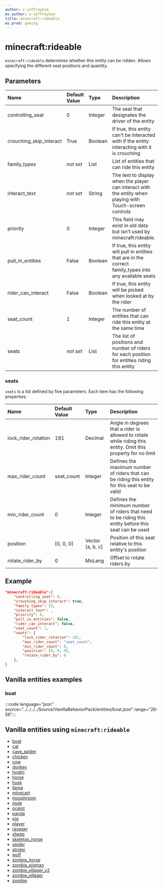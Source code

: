 ```yaml
---
author: v-jeffreykim
ms.author: v-jeffreykim
title: minecraft:rideable
ms.prod: gaming
---
```


# minecraft:rideable

`minecraft:rideable` determines whether this entity can be ridden. Allows specifying the different seat positions and quantity.

## Parameters

|Name |Default Value  |Type  |Description  |
|:----------|:----------|:----------|:----------|
| controlling_seat| 0| Integer| The seat that designates the driver of the entity |
| crouching_skip_interact| True| Boolean| If true, this entity can't be interacted with if the entity interacting with it is crouching |
| family_types| *not set*| List| List of entities that can ride this entity |
| interact_text| *not set*| String| The text to display when the player can interact with the entity when playing with Touch-screen controls |
| priority| 0| Integer| This field may exist in old data but isn't used by minecraft:rideable. |
| pull_in_entities| False| Boolean| If true, this entity will pull in entities that are in the correct family_types into any available seats |
| rider_can_interact| False| Boolean| If true, this entity will be picked when looked at by the rider |
| seat_count| 1| Integer| The number of entities that can ride this entity at the same time |
| seats| *not set*| List| The list of positions and number of riders for each position for entities riding this entity|

### seats

`seats` is a list defined by five parameters. Each item has the following properties:

| Name| Default Value| Type| Description |
|:-----------|:-----------|:-----------|:-----------|
| lock_rider_rotation| 181| Decimal| Angle in degrees that a rider is allowed to rotate while riding this entity. Omit this property for no limit |
| max_rider_count| seat_count| Integer| Defines the maximum number of riders that can be riding this entity for this seat to be valid |
| min_rider_count| 0| Integer| Defines the minimum number of riders that need to be riding this entity before this seat can be used |
| position| [0, 0, 0]| Vector [a, b, c]| Position of this seat relative to this entity's position |
| rotate_rider_by| 0| MoLang| Offset to rotate riders by |

## Example

```json
"minecraft:rideable":{
    "controlling_seat": 0,
    "crouching_skip_interact": true,
    "family_types": [],
    "interact_text": ,
    "priority": 0,
    "pull_in_entities": false,
    "rider_can_interact": false,
    "seat_count": 1,
    "seats": {
        "lock_rider_rotation": 181,
        "max_rider_count": "seat_count",
        "min_rider_count": 0,
        "position": [0, 0, 0],
        "rotate_rider_by": 0
    },
}
```

## Vanilla entities examples

### boat

:::code language="json" source="../../../../Source/VanillaBehaviorPack/entities/boat.json" range="26-56":::

## Vanilla entities using `minecraft:rideable`

- [boat](../../../../Source/VanillaBehaviorPack_Snippets/entities/boat.md)
- [cat](../../../../Source/VanillaBehaviorPack_Snippets/entities/cat.md)
- [cave_spider](../../../../Source/VanillaBehaviorPack_Snippets/entities/cave_spider.md)
- [chicken](../../../../Source/VanillaBehaviorPack_Snippets/entities/chicken.md)
- [cow](../../../../Source/VanillaBehaviorPack_Snippets/entities/cow.md)
- [donkey](../../../../Source/VanillaBehaviorPack_Snippets/entities/donkey.md)
- [hoglin](../../../../Source/VanillaBehaviorPack_Snippets/entities/hoglin.md)
- [horse](../../../../Source/VanillaBehaviorPack_Snippets/entities/horse.md)
- [husk](../../../../Source/VanillaBehaviorPack_Snippets/entities/husk.md)
- [llama](../../../../Source/VanillaBehaviorPack_Snippets/entities/llama.md)
- [minecart](../../../../Source/VanillaBehaviorPack_Snippets/entities/minecart.md)
- [mooshroom](../../../../Source/VanillaBehaviorPack_Snippets/entities/mooshroom.md)
- [mule](../../../../Source/VanillaBehaviorPack_Snippets/entities/mule.md)
- [ocelot](../../../../Source/VanillaBehaviorPack_Snippets/entities/ocelot.md)
- [panda](../../../../Source/VanillaBehaviorPack_Snippets/entities/panda.md)
- [pig](../../../../Source/VanillaBehaviorPack_Snippets/entities/pig.md)
- [player](../../../../Source/VanillaBehaviorPack_Snippets/entities/player.md)
- [ravager](../../../../Source/VanillaBehaviorPack_Snippets/entities/ravager.md)
- [sheep](../../../../Source/VanillaBehaviorPack_Snippets/entities/sheep.md)
- [skeleton_horse](../../../../Source/VanillaBehaviorPack_Snippets/entities/skeleton_horse.md)
- [spider](../../../../Source/VanillaBehaviorPack_Snippets/entities/spider.md)
- [strider](../../../../Source/VanillaBehaviorPack_Snippets/entities/strider.md)
- [wolf](../../../../Source/VanillaBehaviorPack_Snippets/entities/wolf.md)
- [zombie_horse](../../../../Source/VanillaBehaviorPack_Snippets/entities/zombie_horse.md)
- [zombie_pigman](../../../../Source/VanillaBehaviorPack_Snippets/entities/zombie_pigman.md)
- [zombie_villager_v2](../../../../Source/VanillaBehaviorPack_Snippets/entities/zombie_villager_v2.md)
- [zombie_villager](../../../../Source/VanillaBehaviorPack_Snippets/entities/zombie_villager.md)
- [zombie](../../../../Source/VanillaBehaviorPack_Snippets/entities/zombie.md)